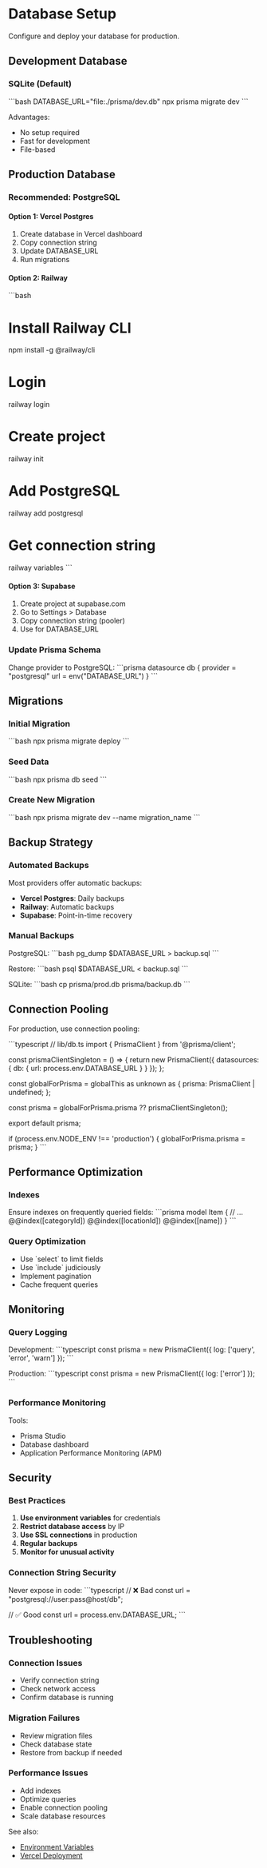 # Database Setup

Configure and deploy your database for production.

## Development Database

### SQLite (Default)
\`\`\`bash
DATABASE_URL="file:./prisma/dev.db"
npx prisma migrate dev
\`\`\`

Advantages:
- No setup required
- Fast for development
- File-based

## Production Database

### Recommended: PostgreSQL

#### Option 1: Vercel Postgres
1. Create database in Vercel dashboard
2. Copy connection string
3. Update DATABASE_URL
4. Run migrations

#### Option 2: Railway
\`\`\`bash
# Install Railway CLI
npm install -g @railway/cli

# Login
railway login

# Create project
railway init

# Add PostgreSQL
railway add postgresql

# Get connection string
railway variables
\`\`\`

#### Option 3: Supabase
1. Create project at supabase.com
2. Go to Settings > Database
3. Copy connection string (pooler)
4. Use for DATABASE_URL

### Update Prisma Schema

Change provider to PostgreSQL:
\`\`\`prisma
datasource db {
  provider = "postgresql"
  url      = env("DATABASE_URL")
}
\`\`\`

## Migrations

### Initial Migration
\`\`\`bash
npx prisma migrate deploy
\`\`\`

### Seed Data
\`\`\`bash
npx prisma db seed
\`\`\`

### Create New Migration
\`\`\`bash
npx prisma migrate dev --name migration_name
\`\`\`

## Backup Strategy

### Automated Backups

Most providers offer automatic backups:
- **Vercel Postgres**: Daily backups
- **Railway**: Automatic backups
- **Supabase**: Point-in-time recovery

### Manual Backups

PostgreSQL:
\`\`\`bash
pg_dump $DATABASE_URL > backup.sql
\`\`\`

Restore:
\`\`\`bash
psql $DATABASE_URL < backup.sql
\`\`\`

SQLite:
\`\`\`bash
cp prisma/prod.db prisma/backup.db
\`\`\`

## Connection Pooling

For production, use connection pooling:

\`\`\`typescript
// lib/db.ts
import { PrismaClient } from '@prisma/client';

const prismaClientSingleton = () => {
  return new PrismaClient({
    datasources: {
      db: {
        url: process.env.DATABASE_URL
      }
    }
  });
};

const globalForPrisma = globalThis as unknown as {
  prisma: PrismaClient | undefined;
};

const prisma = globalForPrisma.prisma ?? prismaClientSingleton();

export default prisma;

if (process.env.NODE_ENV !== 'production') {
  globalForPrisma.prisma = prisma;
}
\`\`\`

## Performance Optimization

### Indexes
Ensure indexes on frequently queried fields:
\`\`\`prisma
model Item {
  // ...
  @@index([categoryId])
  @@index([locationId])
  @@index([name])
}
\`\`\`

### Query Optimization
- Use \`select\` to limit fields
- Use \`include\` judiciously
- Implement pagination
- Cache frequent queries

## Monitoring

### Query Logging

Development:
\`\`\`typescript
const prisma = new PrismaClient({
  log: ['query', 'error', 'warn']
});
\`\`\`

Production:
\`\`\`typescript
const prisma = new PrismaClient({
  log: ['error']
});
\`\`\`

### Performance Monitoring

Tools:
- Prisma Studio
- Database dashboard
- Application Performance Monitoring (APM)

## Security

### Best Practices

1. **Use environment variables** for credentials
2. **Restrict database access** by IP
3. **Use SSL connections** in production
4. **Regular backups**
5. **Monitor for unusual activity**

### Connection String Security

Never expose in code:
\`\`\`typescript
// ❌ Bad
const url = "postgresql://user:pass@host/db";

// ✅ Good
const url = process.env.DATABASE_URL;
\`\`\`

## Troubleshooting

### Connection Issues
- Verify connection string
- Check network access
- Confirm database is running

### Migration Failures
- Review migration files
- Check database state
- Restore from backup if needed

### Performance Issues
- Add indexes
- Optimize queries
- Enable connection pooling
- Scale database resources

See also:
- [Environment Variables](./environment-variables.md)
- [Vercel Deployment](./vercel-deployment.md)
